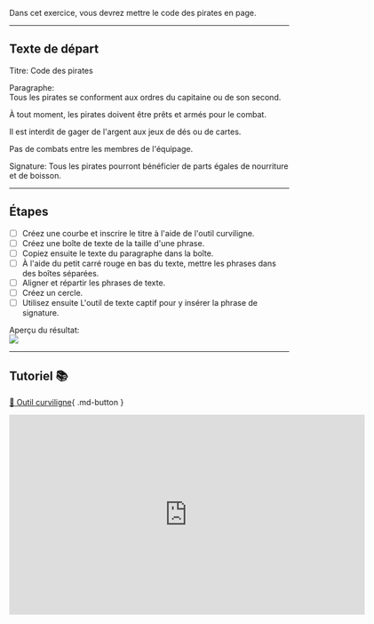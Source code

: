 Dans cet exercice, vous devrez mettre le code des pirates en page.    

***  


## Texte de départ
Titre: Code des pirates    

Paragraphe:    
Tous les pirates se conforment aux ordres du capitaine ou de son second.    

À tout moment, les pirates doivent être prêts et armés pour le combat.    

Il est interdit de gager de l'argent aux jeux de dés ou de cartes.    

Pas de combats entre les membres de l'équipage.     

Signature: Tous les pirates pourront bénéficier de parts égales de nourriture et de boisson.    
***  
## Étapes

- [ ] Créez une courbe et inscrire le titre à l'aide de l'outil curviligne.
- [ ] Créez une boîte de texte de la taille d'une phrase.
- [ ] Copiez ensuite le texte du paragraphe dans la boîte.
- [ ] À l'aide du petit carré rouge en bas du texte, mettre les phrases dans des boîtes séparées.
- [ ] Aligner et répartir les phrases de texte.
- [ ] Créez un cercle.
- [ ] Utilisez ensuite L'outil de texte captif pour y insérer la phrase de signature.

Aperçu du résultat:   
<img src="images/code.jpg">
***  
## Tutoriel 📚
[📁 Outil curviligne](https://cmontmorency365.sharepoint.com/:v:/s/TIM-582214-Animation2d77/ESzwupB5CgBMqzWMgS6_CXcBh5iB6h0wXK3QYmZCTALSvg?e=Rmrp5H){ .md-button }   <br>
<iframe src="https://cmontmorency365.sharepoint.com/sites/TIM-582214-Animation2d77/_layouts/15/embed.aspx?UniqueId=90baf02c-0a79-4c00-ab35-8c812ebf0977&embed=%7B%22ust%22%3Atrue%2C%22hv%22%3A%22CopyEmbedCode%22%7D&referrer=StreamWebApp&referrerScenario=EmbedDialog.Create" width="640" height="360" frameborder="0" scrolling="no" allowfullscreen title="04_texte_captif_curviligne_horizontal.mp4"></iframe>
